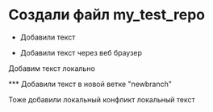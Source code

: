 # Создали файл my_test_repo


* Добавили текст

* Добавили текст через веб браузер

Добавим текст локально

*** Добавили текст в новой ветке "newbranch"

Тоже добавили локальный конфликт локальный текст

